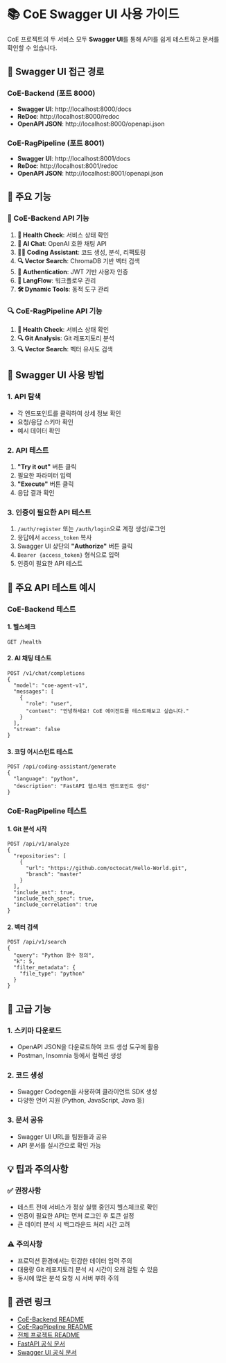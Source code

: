 # 📚 CoE Swagger UI 사용 가이드

CoE 프로젝트의 두 서비스 모두 **Swagger UI**를 통해 API를 쉽게 테스트하고 문서를 확인할 수 있습니다.

## 🔗 Swagger UI 접근 경로

### CoE-Backend (포트 8000)
- **Swagger UI**: http://localhost:8000/docs
- **ReDoc**: http://localhost:8000/redoc  
- **OpenAPI JSON**: http://localhost:8000/openapi.json

### CoE-RagPipeline (포트 8001)
- **Swagger UI**: http://localhost:8001/docs
- **ReDoc**: http://localhost:8001/redoc
- **OpenAPI JSON**: http://localhost:8001/openapi.json

## 🚀 주요 기능

### 🤖 CoE-Backend API 기능
1. **🏥 Health Check**: 서비스 상태 확인
2. **🤖 AI Chat**: OpenAI 호환 채팅 API
3. **👨‍💻 Coding Assistant**: 코드 생성, 분석, 리팩토링
4. **🔍 Vector Search**: ChromaDB 기반 벡터 검색
5. **🔐 Authentication**: JWT 기반 사용자 인증
6. **🔄 LangFlow**: 워크플로우 관리
7. **🛠️ Dynamic Tools**: 동적 도구 관리

### 🔍 CoE-RagPipeline API 기능
1. **🏥 Health Check**: 서비스 상태 확인
2. **🔍 Git Analysis**: Git 레포지토리 분석
3. **🔍 Vector Search**: 벡터 유사도 검색

## 📝 Swagger UI 사용 방법

### 1. API 탐색
- 각 엔드포인트를 클릭하여 상세 정보 확인
- 요청/응답 스키마 확인
- 예시 데이터 확인

### 2. API 테스트
1. **"Try it out"** 버튼 클릭
2. 필요한 파라미터 입력
3. **"Execute"** 버튼 클릭
4. 응답 결과 확인

### 3. 인증이 필요한 API 테스트
1. `/auth/register` 또는 `/auth/login`으로 계정 생성/로그인
2. 응답에서 `access_token` 복사
3. Swagger UI 상단의 **"Authorize"** 버튼 클릭
4. `Bearer {access_token}` 형식으로 입력
5. 인증이 필요한 API 테스트

## 🎯 주요 API 테스트 예시

### CoE-Backend 테스트

#### 1. 헬스체크
```
GET /health
```

#### 2. AI 채팅 테스트
```
POST /v1/chat/completions
{
  "model": "coe-agent-v1",
  "messages": [
    {
      "role": "user", 
      "content": "안녕하세요! CoE 에이전트를 테스트해보고 싶습니다."
    }
  ],
  "stream": false
}
```

#### 3. 코딩 어시스턴트 테스트
```
POST /api/coding-assistant/generate
{
  "language": "python",
  "description": "FastAPI 헬스체크 엔드포인트 생성"
}
```

### CoE-RagPipeline 테스트

#### 1. Git 분석 시작
```
POST /api/v1/analyze
{
  "repositories": [
    {
      "url": "https://github.com/octocat/Hello-World.git",
      "branch": "master"
    }
  ],
  "include_ast": true,
  "include_tech_spec": true,
  "include_correlation": true
}
```

#### 2. 벡터 검색
```
POST /api/v1/search
{
  "query": "Python 함수 정의",
  "k": 5,
  "filter_metadata": {
    "file_type": "python"
  }
}
```

## 🔧 고급 기능

### 1. 스키마 다운로드
- OpenAPI JSON을 다운로드하여 코드 생성 도구에 활용
- Postman, Insomnia 등에서 컬렉션 생성

### 2. 코드 생성
- Swagger Codegen을 사용하여 클라이언트 SDK 생성
- 다양한 언어 지원 (Python, JavaScript, Java 등)

### 3. 문서 공유
- Swagger UI URL을 팀원들과 공유
- API 문서를 실시간으로 확인 가능

## 💡 팁과 주의사항

### ✅ 권장사항
- 테스트 전에 서비스가 정상 실행 중인지 헬스체크로 확인
- 인증이 필요한 API는 먼저 로그인 후 토큰 설정
- 큰 데이터 분석 시 백그라운드 처리 시간 고려

### ⚠️ 주의사항
- 프로덕션 환경에서는 민감한 데이터 입력 주의
- 대용량 Git 레포지토리 분석 시 시간이 오래 걸릴 수 있음
- 동시에 많은 분석 요청 시 서버 부하 주의

## 🔗 관련 링크

- [CoE-Backend README](../CoE-Backend/README.md)
- [CoE-RagPipeline README](../CoE-RagPipeline/README.md)
- [전체 프로젝트 README](../README.md)
- [FastAPI 공식 문서](https://fastapi.tiangolo.com/)
- [Swagger UI 공식 문서](https://swagger.io/tools/swagger-ui/)